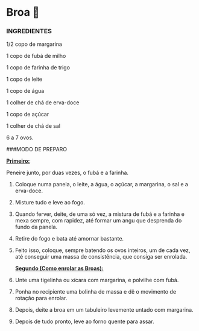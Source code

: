 # Broa 🥮

### INGREDIENTES

 1/2 copo de margarina

1 copo de fubá de milho

1 copo de farinha de trigo

1 copo de leite

1 copo de água

1 colher de chá de erva-doce

1 copo de açúcar

1 colher de chá de sal

6 a 7 ovos.

###MODO DE PREPARO

**<u>Primeiro:</u>**

Peneire junto, por duas vezes, o fubá e a farinha. 

1. Coloque numa panela, o leite, a água, o açúcar, a margarina, o sal e a erva-doce. 

2. Misture tudo e leve ao fogo.

3. Quando ferver, deite, de uma  só vez, a mistura de fubá e a farinha e mexa sempre, com rapidez, até formar um angu que desprenda do fundo da panela. 

4. Retire do fogo e bata até  amornar bastante. 

5. Feito isso, coloque, sempre batendo os ovos inteiros, um de cada vez, até conseguir uma massa de consistência, que consiga ser enrolada.

    

   <u>**Segundo (Como enrolar as Broas):**</u>

6. Unte uma tigelinha ou xícara com margarina, e polvilhe com fubá. 

7. Ponha no recipiente uma bolinha de massa e dê o movimento de rotação para enrolar. 

8. Depois, deite a broa em um tabuleiro levemente untado com margarina. 

9. Depois de tudo pronto, leve ao forno quente para assar.



